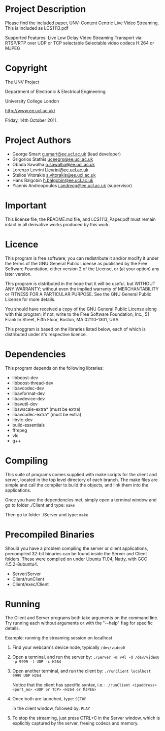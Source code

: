 Project Description
===================
Please find the included paper, UNV: Content Centric Live Video Streaming.
This is included as LCS1113.pdf

Supported Features:
	Live Low Delay Video Streaming
	Transport via RTSP/RTP over UDP or TCP selectable
	Selectable video codecs H.264 or MJPEG


Copyright
=========
The UNV Project

Department of Electronic & Electrical Engineering

University College London

http://www.ee.ucl.ac.uk/


Friday, 14th October 2011.

		
Project Authors
===============
- George Smart		g.smart@ee.ucl.ac.uk (lead developer)
- Grigorios Stathis	uceegrs@ee.ucl.ac.uk
- Obada Sawalha		o.sawalha@ee.ucl.ac.uk
- Lorenzo Levrini		l.levrini@ee.ucl.ac.uk
- Stelios Vitorakis	s.vitorakis@ee.ucl.ac.uk
- Hans Balgobin		h.balgobin@ee.ucl.ac.uk
- Yiannis Andreopoulos	i.andreop@ee.ucl.ac.uk (supervisor)


Important
=========
This license file, the README.md file, and LCS1113_Paper.pdf must remain intact
in all derivative works produced by this work.


Licence
=======
This program is free software; you can redistribute it and/or modify it under 
the terms of the GNU General Public License as published by the Free Software
Foundation; either version 2 of the License, or (at your option) any later
version.

This program is distributed in the hope that it will be useful, but WITHOUT ANY 
WARRANTY; without even the implied warranty of MERCHANTABILITY or FITNESS FOR A
PARTICULAR PURPOSE.  See the GNU General Public License for more details.

You should have received a copy of the GNU General Public License along with
this program; if not, write to the Free Software Foundation, Inc., 
51 Franklin Street, Fifth Floor, Boston, MA 02110-1301, USA.

This proggram is based on the libraries listed below, each of which is
distributed under it's respective licence.


Dependencies
============
This program depends on the following libraries:
- libboost-dev
- libboost-thread-dev
- libavcodec-dev
- libavformat-dev
- libavdevice-dev
- libavutil-dev
- libswscale-extra* (must be extra)
- libavcodec-extra* (must be extra)
- libvlc-dev
- build-essentials
- ffmpeg
- vlc
- g++


Compiling
=========
This suite of programs comes supplied with make scripts for the client and
server, located in the top level directory of each branch. The make files are
simple and call the compiler to build the objects, and link them into the
applications.  

Once you have the dependencies met, simply open a terminal window and go to 
folder ./Client and type:
	`make`

Then go to folder ./Server and type:
	`make`


Precompiled Binaries
====================
Should you have a problem compiling the server or client applications, 
precompiled 32-bit binaries can be found inside the Server and Client folders.
These were compiled on under Ubuntu 11.04, Natty, with GCC 4.5.2-8ubuntu4.

- Server/Server
- Client/runClient
- Client/exec/Client


Running
=======
The Client and Server programs both take arguments on the command line.  Try
running each without arguments or with the "--help" flag for specific details.

Example: running the streaming session on localhost

1. Find your webcam's device node, typically `/dev/video0`

2. Open a terminal, and run the server by: 
    `./Server -m v4l -d /dev/video0 -p 9999 -t UDP -c H264`

3. Open another terminal, and run the client by: 
    `./runClient localhost 9999 UDP H264`
    
    Notice that the client has specific syntax, i.e.: 
    `./runClient <ipaddress> <port_no> <UDP or TCP> <H264 or MJPEG>`
    
4. Once both are launched, type: 
    `SETUP`
    
    in the client window, followed by: 
    `PLAY`

5. To stop the streaming, just press CTRL+C in the Server window, which is 
    explicitly captured by the server, freeing codecs and memory. 

